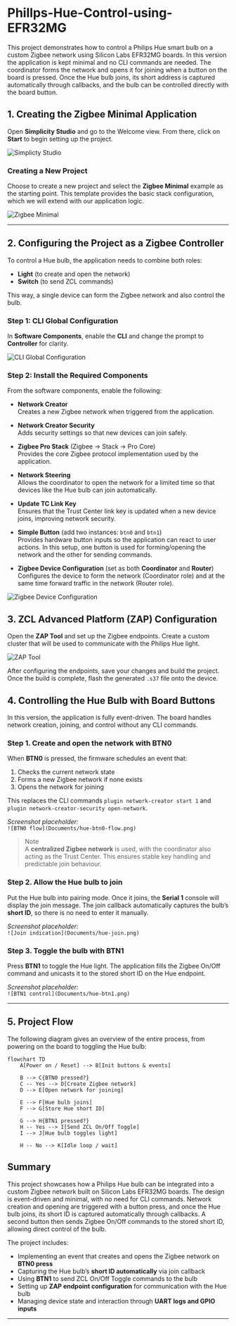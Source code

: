 # Phillps-Hue-Control-using-EFR32MG
This project demonstrates how to control a Philips Hue smart bulb on a custom Zigbee network using Silicon Labs EFR32MG boards. In this version the application is kept minimal and no CLI commands are needed. The coordinator forms the network and opens it for joining when a button on the board is pressed. Once the Hue bulb joins, its short address is captured automatically through callbacks, and the bulb can be controlled directly with the board button.

## 1. Creating the Zigbee Minimal Application

Open **Simplicity Studio** and go to the Welcome view. From there, click on **Start** to begin setting up the project.

![Simplicty Studio](Documents/hue-1.png)

### Creating a New Project  

Choose to create a new project and select the **Zigbee Minimal** example as the starting point. This template provides the basic stack configuration, which we will extend with our application logic.  

![Zigbee Minimal](Documents/hue-2.png)


---

## 2. Configuring the Project as a Zigbee Controller  

To control a Hue bulb, the application needs to combine both roles:  
- **Light** (to create and open the network)  
- **Switch** (to send ZCL commands)  

This way, a single device can form the Zigbee network and also control the bulb.
### Step 1: CLI Global Configuration  

In **Software Components**, enable the **CLI** and change the prompt to **Controller** for clarity.  

![CLI Global Configuration](Documents/hue-3.png)  

### Step 2: Install the Required Components  

From the software components, enable the following:  

- **Network Creator**  
  Creates a new Zigbee network when triggered from the application.  

- **Network Creator Security**  
  Adds security settings so that new devices can join safely.  

- **Zigbee Pro Stack** (Zigbee → Stack → Pro Core)  
  Provides the core Zigbee protocol implementation used by the application.  

- **Network Steering**  
  Allows the coordinator to open the network for a limited time so that devices like the Hue bulb can join automatically.  

- **Update TC Link Key**  
  Ensures that the Trust Center link key is updated when a new device joins, improving network security.  

- **Simple Button** (add two instances: `btn0` and `btn1`)  
  Provides hardware button inputs so the application can react to user actions. In this setup, one button is used for forming/opening the network and the other for sending commands.  

- **Zigbee Device Configuration** (set as both **Coordinator** and **Router**)  
  Configures the device to form the network (Coordinator role) and at the same time forward traffic in the network (Router role).  

![Zigbee Device Configuration](Documents/hue-4.png)  

## 3. ZCL Advanced Platform (ZAP) Configuration  

Open the **ZAP Tool** and set up the Zigbee endpoints. Create a custom cluster that will be used to communicate with the Philips Hue light.  

![ZAP Tool](Documents/hue-5.png)

After configuring the endpoints, save your changes and build the project. Once the build is complete, flash the generated `.s37` file onto the device.  


## 4. Controlling the Hue Bulb with Board Buttons  

In this version, the application is fully event-driven. The board handles network creation, joining, and control without any CLI commands.  

### Step 1. Create and open the network with BTN0  

When **BTN0** is pressed, the firmware schedules an event that:  
1. Checks the current network state  
2. Forms a new Zigbee network if none exists  
3. Opens the network for joining  

This replaces the CLI commands `plugin network-creator start 1` and `plugin network-creator-security open-network`.  

*Screenshot placeholder:*  
`![BTN0 flow](Documents/hue-btn0-flow.png)`  

> Note  
> A **centralized Zigbee network** is used, with the coordinator also acting as the Trust Center. This ensures stable key handling and predictable join behaviour.  

### Step 2. Allow the Hue bulb to join  

Put the Hue bulb into pairing mode. Once it joins, the **Serial 1** console will display the join message. The join callback automatically captures the bulb’s **short ID**, so there is no need to enter it manually.  

*Screenshot placeholder:*  
`![Join indication](Documents/hue-join.png)`  

### Step 3. Toggle the bulb with BTN1  

Press **BTN1** to toggle the Hue light. The application fills the Zigbee On/Off command and unicasts it to the stored short ID on the Hue endpoint.  

*Screenshot placeholder:*  
`![BTN1 control](Documents/hue-btn1.png)`

---

## 5. Project Flow  

The following diagram gives an overview of the entire process, from powering on the board to toggling the Hue bulb:  

```mermaid
flowchart TD
    A[Power on / Reset] --> B[Init buttons & events]

    B --> C{BTN0 pressed?}
    C -- Yes --> D[Create Zigbee network]
    D --> E[Open network for joining]

    E --> F[Hue bulb joins]
    F --> G[Store Hue short ID]

    G --> H{BTN1 pressed?}
    H -- Yes --> I[Send ZCL On/Off Toggle]
    I --> J[Hue bulb toggles light]

    H -- No --> K[Idle loop / wait]

````

## Summary  

This project showcases how a Philips Hue bulb can be integrated into a custom Zigbee network built on Silicon Labs EFR32MG boards. The design is event-driven and minimal, with no need for CLI commands. Network creation and opening are triggered with a button press, and once the Hue bulb joins, its short ID is captured automatically through callbacks. A second button then sends Zigbee On/Off commands to the stored short ID, allowing direct control of the bulb.  

The project includes:  
- Implementing an event that creates and opens the Zigbee network on **BTN0 press**  
- Capturing the Hue bulb’s **short ID automatically** via join callback  
- Using **BTN1** to send ZCL On/Off Toggle commands to the bulb  
- Setting up **ZAP endpoint configuration** for communication with the Hue bulb  
- Managing device state and interaction through **UART logs and GPIO inputs**  


---
